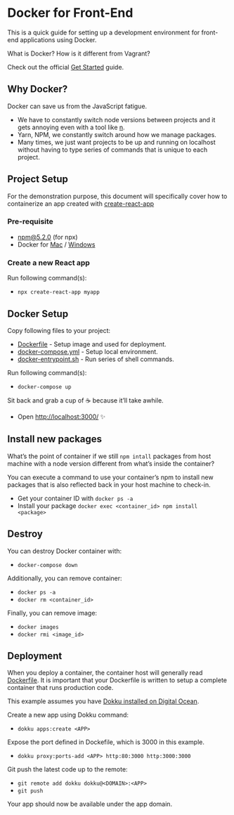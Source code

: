 # Docker for Front-End

This is a quick guide for setting up a development environment for front-end applications using Docker.

What is Docker? How is it different from Vagrant?

Check out the official [Get Started](https://docs.docker.com/get-started/) guide.

## Why Docker?

Docker can save us from the JavaScript fatigue.

- We have to constantly switch node versions between projects and it gets annoying even with a tool like [n](https://github.com/tj/n).
- Yarn, NPM, we constantly switch around how we manage packages.
- Many times, we just want projects to be up and running on localhost without having to type series of commands that is unique to each project.

## Project Setup

For the demonstration purpose, this document will specifically cover how to containerize an app created with [create-react-app](https://github.com/facebook/create-react-app)

### Pre-requisite

- npm@5.2.0 (for npx)
- Docker for [Mac](https://www.docker.com/docker-mac) / [Windows](https://www.docker.com/docker-windows)

### Create a new React app

Run following command(s):

- `npx create-react-app myapp`

## Docker Setup

Copy following files to your project:

- [Dockerfile](Dockerfile) - Setup image and used for deployment.
- [docker-compose.yml](docker-compose.yml) - Setup local environment.
- [docker-entrypoint.sh](docker-entrypoint.sh) - Run series of shell commands.

Run following command(s):

- `docker-compose up`

Sit back and grab a cup of :coffee: because it’ll take awhile.

- Open [http://localhost:3000/](http://localhost:3000/) ✨

## Install new packages

What’s the point of container if we still `npm intall` packages from host machine with a node version different from what’s inside the container?

You can execute a command to use your container’s npm to install new packages that is also reflected back in your host machine to check-in.

- Get your container ID with `docker ps -a`
- Install your package `docker exec <container_id> npm install <package>`

## Destroy

You can destroy Docker container with:

- `docker-compose down`

Additionally, you can remove container:

- `docker ps -a`
- `docker rm <container_id>`

Finally, you can remove image:

- `docker images`
- `docker rmi <image_id>`

## Deployment

When you deploy a container, the container host will generally read [Dockerfile](Dockerfile). It is important that your Dockerfile is written to setup a complete container that runs production code.

This example assumes you have [Dokku installed on Digital Ocean](https://www.digitalocean.com/products/one-click-apps/dokku/).

Create a new app using Dokku command:

- `dokku apps:create <APP>`

Expose the port defined in Dockefile, which is 3000 in this example.

- `dokku proxy:ports-add <APP> http:80:3000 http:3000:3000`

Git push the latest code up to the remote:

- `git remote add dokku dokku@<DOMAIN>:<APP>`
- `git push`

Your app should now be available under the app domain.
